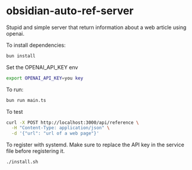 # obsidian-auto-ref-server
Stupid and simple server that return information about a web article using openai.

To install dependencies:
```bash
bun install
```

Set the OPENAI_API_KEY env
```bash
export OPENAI_API_KEY=you key
```

To run:
```bash
bun run main.ts
```

To test
```bash
curl -X POST http://localhost:3000/api/reference \
  -H "Content-Type: application/json" \
  -d '{"url": "url of a web page"}'
```

To register with systemd. Make sure to replace the API key in the service file before registering it.
```bash
./install.sh
```